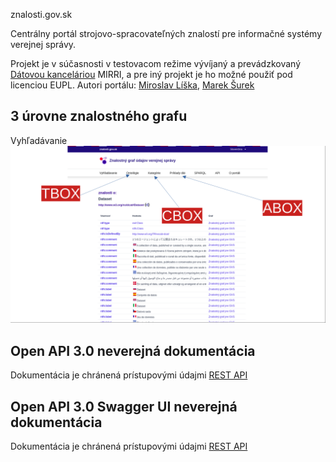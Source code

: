 znalosti.gov.sk

Centrálny portál strojovo-spracovateľných znalostí pre informačné systémy verejnej správy.

Projekt je v súčasnosti v testovacom režime vývíjaný a prevádzkovaný [Dátovou kanceláriou](https://datalab.digital) MIRRI, a pre iný projekt je ho možné použiť pod licenciou EUPL. 
Autori portálu: [Miroslav Líška](https://www.linkedin.com/in/miroslavliska/), [Marek Šurek](https://www.linkedin.com/in/mareksurek/) 


## 3 úrovne znalostného grafu

Vyhľadávanie
![alt text](src/main/resources/META-INF/resources/screenshots/znalosti.gov.sk-KnowledgeGraph.png)

## Open API 3.0 neverejná dokumentácia

Dokumentácia je chránená prístupovými údajmi
[REST API](https://znalosti.gov.sk/integration/api/docs/api-docs)

## Open API 3.0 Swagger UI neverejná dokumentácia

Dokumentácia je chránená prístupovými údajmi
[REST API](https://znalosti.gov.sk/integration/api/docs/swagger-ui/swagger-ui/index.html)